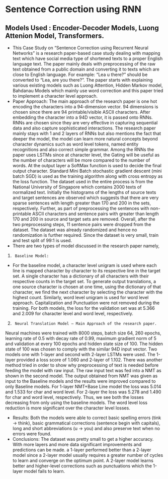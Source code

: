 # Sentence Correction using RNN

## Models Used : Encoder-Decoder Models, Luong Attenion Model, Transformers.
- This Case Study on “Sentence Correction using Recurrent Neural Networks” is a research paper-based case study dealing with mapping text which have social media type of shortened texts to a proper English language text. The paper mainly deals with preprocessing of the raw text obtained from a public domain and converting it to texts which are close to English language. For example: “Lea u there?” should be converted to “Lea, are you there?”.
The paper starts with explaining various existing models such as Luong Attention, Hidden Markov model, Bahdanau Models which mainly use word correction and this paper tried to implement a character level approach.
- Paper Approach: The main approach of the research paper is one hot encoding the characters into a 94-dimension vector. 94 dimensions is chosen since there are 94 printable/visible ASCII characters. After embedding the character into a 94D vector, it is passed onto RNNs. RNNs are chosen since they are  very effective in capturing sequential data and also capture sophisticated interactions.
The research paper mainly stays with 1 and 2 layers of RNNs but also mentions the fact that deeper the model, the model can learn more natural concepts beyond character dynamics such as word level tokens, named entity recognitions and also correct simple grammar. Among the RNNs the paper uses LSTMs since at character level, the Gating will be useful as the number of characters will be more compared to the number of words. At the output layer a SoftMax function is used to decide the final output character.
Standard Mini Batch stochastic gradient descent (mini batch SGD) is used as the training algorithm along with cross entropy as the loss function.
The dataset used in the entire process is from the National University of Singapore which contains 2000 texts of normalized text. Initially the histograms of the lengths of source texts and target sentences are observed which suggests that there are very sparse sentences with length greater than 170 and 200 in the sets, respectively. Further, as part of preprocessing the sentences with non-printable ASCII characters and sentence pairs with greater than length 170 and 200 in source and target sets are removed. Overall, after the two preprocessing steps, 11 sentence pairs were dropped from the dataset. The dataset was already randomized and hence no randomization is further required. Since the dataset is very small, train and test split of 99:1 is used.
- There are two types of model discussed in the research paper namely,
1.   	Baseline Model:
- For the baseline model, a character level unigram is used where each line is mapped character by character to its respective line in the target set. A single character has a dictionary of all characters with their respective counts in the target set. To generate output translations, a one source character is chosen at one time, using the dictionary of that character, we find the next character by selecting the character with the highest count.
Similarly, word level unigram is used for word level approach. Capitalization and Punctuation were not removed during the training. For both models, the loss for the validation set was at 5.366 and 2.009 for character level and word level, respectively.
2.   	Neural Translation Model – Main Approach of the research paper.
Neural machines were trained with 8000 steps, batch size 64, 260 epochs, learning rate of 0.5 with decay rate of 0.99, maximum gradient norm of 5 and validation at every 100 epochs and hidden state size of 100. The hidden state of 100 was chosen to comply with the similar 94D input vector.
Two models one with 1-layer and second with 2-layer LSTMs were used.  The 1-layer provided a loss score of 1.060 and 2-layer of 1.102.
There was another method tried in order to show why preprocessing of text is needed before feeding the model with raw input. The raw input text was fed into a NMT as shown in the second model. The output obtained from NMT was given as input to the Baseline models and the results were improved compared to only Baseline models. For 1-layer NMT+Base Line model the loss was 5.014 and 1.533 for char and word level. For 2-layer the loss was 5.278 and 1.490 for char and word level, respectively. Thus, we see both the losses decreasing from only using the baseline models. The word level loss reduction is more significant over the character level losses.
- Results: Both the models were able to correct basic spelling errors (tink -> think), basic grammatical corrections (sentence begin with capitals), long and short abbreviations (u -> you) and also preserve text when no errors were found.
- Conclusions: The dataset was pretty small to get a higher accuracy. With more layers and more data significant improvements and predictions can be made. a 1-layer performed better than a 2-layer model since a 2-layer model usually requires a greater number of cycles to learn and converge on the optimum point. A 2-layer model learns better and higher-level corrections such as punctuations which the 1-layer model fails to learn.

